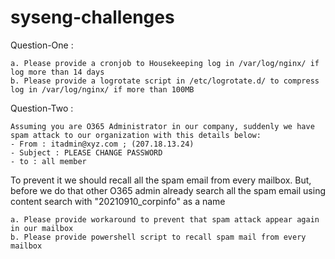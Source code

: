 # syseng-challenges

Question-One :

```
a. Please provide a cronjob to Housekeeping log in /var/log/nginx/ if log more than 14 days
b. Please provide a logrotate script in /etc/logrotate.d/ to compress log in /var/log/nginx/ if more than 100MB
```

Question-Two :
```
Assuming you are O365 Administrator in our company, suddenly we have spam attack to our organization with this details below:
- From : itadmin@xyz.com ; (207.18.13.24)
- Subject : PLEASE CHANGE PASSWORD
- to : all member
```

To prevent it we should recall all the spam email from every mailbox. But, before we do that other O365 admin already search all the spam email using content search with "20210910_corpinfo" as a name

```
a. Please provide workaround to prevent that spam attack appear again in our mailbox
b. Please provide powershell script to recall spam mail from every mailbox
```

